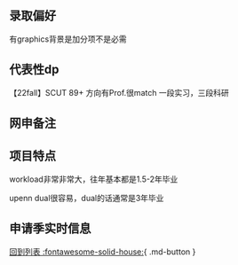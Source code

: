 ## 录取偏好

有graphics背景是加分项不是必需

## 代表性dp

【22fall】SCUT 89+ 方向有Prof.很match 一段实习，三段科研

## 网申备注

## 项目特点

workload非常非常大，往年基本都是1.5-2年毕业

upenn dual很容易，dual的话通常是3年毕业

## 申请季实时信息

[回到列表 :fontawesome-solid-house:](选校梯度.md){ .md-button }
